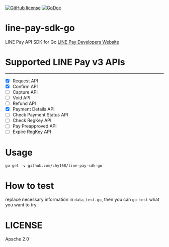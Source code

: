 [![GitHub license](https://img.shields.io/badge/license-Apache--2.0-blue)](https://raw.githubusercontent.com/chy168/line-pay-sdk-go/master/LICENSE)
[![GoDoc](https://godoc.org/github.com/chy168/line-pay-sdk-go?status.svg)](https://godoc.org/github.com/chy168/line-pay-sdk-go)

# line-pay-sdk-go
LINE Pay API SDK for Go
[LINE Pay Developers Website](https://pay.line.me/developers/apis/onlineApis)

# Supported LINE Pay v3 APIs
---------------
- [x] Request API 
- [x] Confirm API 
- [ ] Capture API
- [ ] Void API
- [ ] Refund API
- [x] Payment Details API 
- [ ] Check Payment Status API
- [ ] Check RegKey API
- [ ] Pay Preapproved API
- [ ] Expire RegKey API

# Usage
`go get -v github.com/chy168/line-pay-sdk-go`

# How to test
replace necessary information in `data_test.go`, then you can `go test` what you want to try.

# LICENSE
Apache 2.0


